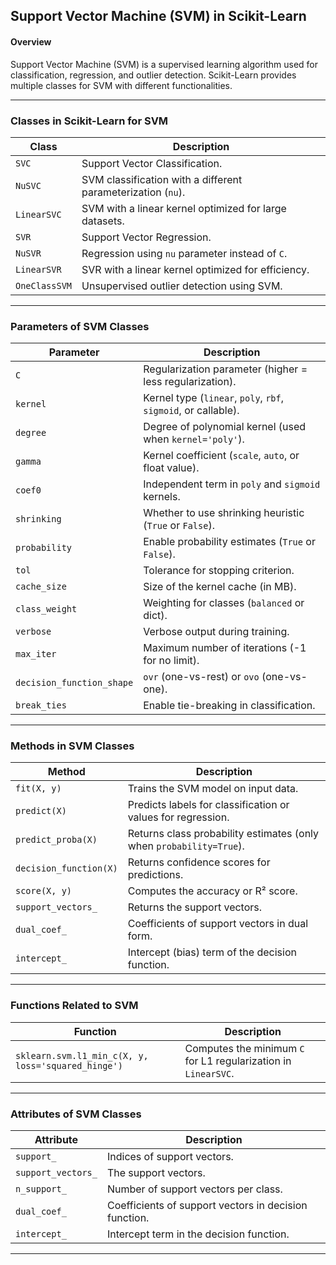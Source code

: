 ## Support Vector Machine (SVM) in Scikit-Learn  

#### Overview  
Support Vector Machine (SVM) is a supervised learning algorithm used for classification, regression, and outlier detection. Scikit-Learn provides multiple classes for SVM with different functionalities.

---

### Classes in Scikit-Learn for SVM  

| Class | Description |
|---|---|
| `SVC` | Support Vector Classification. |
| `NuSVC` | SVM classification with a different parameterization (`nu`). |
| `LinearSVC` | SVM with a linear kernel optimized for large datasets. |
| `SVR` | Support Vector Regression. |
| `NuSVR` | Regression using `nu` parameter instead of `C`. |
| `LinearSVR` | SVR with a linear kernel optimized for efficiency. |
| `OneClassSVM` | Unsupervised outlier detection using SVM. |

---

### Parameters of SVM Classes  

| Parameter | Description |
|---|---|
| `C` | Regularization parameter (higher = less regularization). |
| `kernel` | Kernel type (`linear`, `poly`, `rbf`, `sigmoid`, or callable). |
| `degree` | Degree of polynomial kernel (used when `kernel='poly'`). |
| `gamma` | Kernel coefficient (`scale`, `auto`, or float value). |
| `coef0` | Independent term in `poly` and `sigmoid` kernels. |
| `shrinking` | Whether to use shrinking heuristic (`True` or `False`). |
| `probability` | Enable probability estimates (`True` or `False`). |
| `tol` | Tolerance for stopping criterion. |
| `cache_size` | Size of the kernel cache (in MB). |
| `class_weight` | Weighting for classes (`balanced` or dict). |
| `verbose` | Verbose output during training. |
| `max_iter` | Maximum number of iterations (-1 for no limit). |
| `decision_function_shape` | `ovr` (one-vs-rest) or `ovo` (one-vs-one). |
| `break_ties` | Enable tie-breaking in classification. |

---

### Methods in SVM Classes  

| Method | Description |
|---|---|
| `fit(X, y)` | Trains the SVM model on input data. |
| `predict(X)` | Predicts labels for classification or values for regression. |
| `predict_proba(X)` | Returns class probability estimates (only when `probability=True`). |
| `decision_function(X)` | Returns confidence scores for predictions. |
| `score(X, y)` | Computes the accuracy or R² score. |
| `support_vectors_` | Returns the support vectors. |
| `dual_coef_` | Coefficients of support vectors in dual form. |
| `intercept_` | Intercept (bias) term of the decision function. |

---

### Functions Related to SVM  

| Function | Description |
|---|---|
| `sklearn.svm.l1_min_c(X, y, loss='squared_hinge')` | Computes the minimum `C` for L1 regularization in `LinearSVC`. |

---

### Attributes of SVM Classes  

| Attribute | Description |
|---|---|
| `support_` | Indices of support vectors. |
| `support_vectors_` | The support vectors. |
| `n_support_` | Number of support vectors per class. |
| `dual_coef_` | Coefficients of support vectors in decision function. |
| `intercept_` | Intercept term in the decision function. |

---
